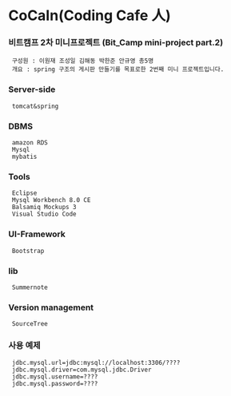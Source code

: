 # CoCaIn(Coding Cafe 人)
### 비트캠프 2차 미니프로젝트 (Bit_Camp mini-project part.2)
     구성원 : 이원재 조성일 김해동 박한준 안규영 총5명
     개요 : spring 구조의 게시판 만들기를 목표로한 2번째 미니 프로젝트입니다.

### Server-side
     tomcat&spring

### DBMS
     amazon RDS
     Mysql
     mybatis 
 
### Tools
     Eclipse
     Mysql Workbench 8.0 CE
     Balsamiq Mockups 3
     Visual Studio Code
### UI-Framework
     Bootstrap
 
### lib 
     Summernote 

### Version management
     SourceTree
 
### 사용 예제
     jdbc.mysql.url=jdbc:mysql://localhost:3306/????
     jdbc.mysql.driver=com.mysql.jdbc.Driver
     jdbc.mysql.username=????
     jdbc.mysql.password=????

